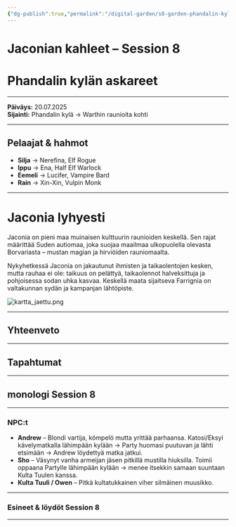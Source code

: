 ```yaml
---
{"dg-publish":true,"permalink":"/digital-garden/s8-garden-phandalin-kylaen-askareet/"}
---
```


# Jaconian kahleet – Session 8
# Phandalin kylän askareet
---

**Päiväys:** 20.07.2025  
**Sijainti:** Phandalin kylä → Warthin raunioita kohti

---

## Pelaajat & hahmot

- **Silja** → Nerefina, Elf Rogue
- **Ippu** → Ena, Half Elf Warlock
- **Eemeli** → Lucifer, Vampire Bard
- **Rain** → Xin-Xin, Vulpin Monk
    
---

# Jaconia lyhyesti

Jaconia on pieni maa muinaisen kulttuurin raunioiden keskellä. Sen rajat määrittää Suden autiomaa, joka suojaa maailmaa ulkopuolella olevasta Borvariasta – mustan magian ja hirviöiden rauniomaalta.

Nykyhetkessä Jaconia on jakautunut ihmisten ja taikaolentojen kesken, mutta rauhaa ei ole: taikuus on pelättyä, taikaolennot halveksittuja ja pohjoisessa sodan uhka kasvaa. Keskellä maata sijaitseva Farrignia on valtakunnan sydän ja kampanjan lähtöpiste.

![kartta_jaettu.png](/img/user/Kuvat/kartta_jaettu.png)

---

## Yhteenveto


---

## Tapahtumat


---

## monologi Session 8 



---

### NPC:t

- **Andrew** – Blondi vartija, kömpelö mutta yrittää parhaansa. Katosi/Eksyi kävelymatkalla lähimpään kylään -> Party huomasi puutuvan ja lähti etsimään -> Andrew löydettyä matka jatkui.
- **Sho** – Väsynyt vanha armeijan jäsen pitkillä mustilla hiuksilla. Toimii oppaana Partylle lähimpään kylään -> menee itsekkin samaan suuntaan Kulta Tuulen kanssa.
- **Kulta Tuuli / Owen** – Pitkä kultatukkainen viher silmäinen muusikko.
---

### Esineet & löydöt Session 8


---

